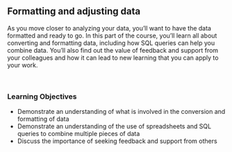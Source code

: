 ## Formatting and adjusting data

As you move closer to analyzing your data, you’ll want to have the data formatted and ready to go. In this part of the course, you’ll learn all about converting and formatting data, including how SQL queries can help you combine data. You’ll also find out the value of feedback and support from your colleagues and how it can lead to new learning that you can apply to your work.

&nbsp;

### Learning Objectives

* Demonstrate an understanding of what is involved in the conversion and formatting of data
* Demonstrate an understanding of the use of spreadsheets and SQL queries to combine multiple pieces of data
* Discuss the importance of seeking feedback and support from others